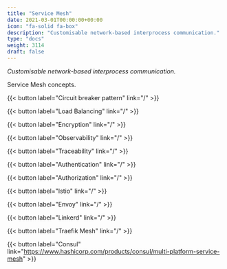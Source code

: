 ```yaml
---
title: "Service Mesh"
date: 2021-03-01T00:00:00+00:00
icon: "fa-solid fa-box"
description: "Customisable network-based interprocess communication."
type: "docs"
weight: 3114
draft: false
---
```


_Customisable network-based interprocess communication._

Service Mesh concepts.

{{< button label="Circuit breaker pattern" link="/" >}}
</br>

{{< button label="Load Balancing" link="/" >}}
</br>

{{< button label="Encryption" link="/" >}}
</br>

{{< button label="Observability" link="/" >}}
</br>

{{< button label="Traceability" link="/" >}}
</br>

{{< button label="Authentication" link="/" >}}
</br>

{{< button label="Authorization" link="/" >}}
</br>

{{< button label="Istio" link="/" >}}
</br>

{{< button label="Envoy" link="/" >}}
</br>

{{< button label="Linkerd" link="/" >}}
</br>

{{< button label="Traefik Mesh" link="/" >}}
</br>

{{< button label="Consul" link="https://www.hashicorp.com/products/consul/multi-platform-service-mesh" >}}
</br>
